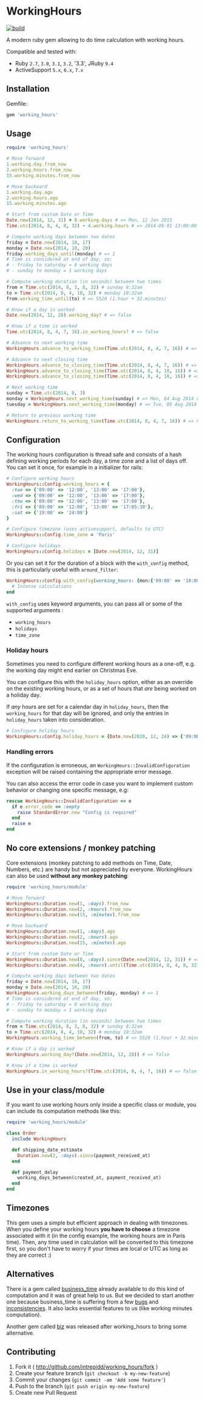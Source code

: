 # WorkingHours

[![build](https://github.com/Intrepidd/working_hours/actions/workflows/build.yml/badge.svg)](https://github.com/Intrepidd/working_hours/actions/workflows/build.yml)

A modern ruby gem allowing to do time calculation with working hours.

Compatible and tested with:
- Ruby `2.7`, `3.0`, `3.1`, `3.2`, '3.3', JRuby `9.4`
- ActiveSupport `5.x`, `6.x`, `7.x`

## Installation

Gemfile:

```ruby
gem 'working_hours'
```

## Usage

```ruby
require 'working_hours'

# Move forward
1.working.day.from_now
2.working.hours.from_now
15.working.minutes.from_now

# Move backward
1.working.day.ago
2.working.hours.ago
15.working.minutes.ago

# Start from custom Date or Time
Date.new(2014, 12, 31) + 8.working.days # => Mon, 12 Jan 2015
Time.utc(2014, 8, 4, 8, 32) - 4.working.hours # => 2014-08-01 13:00:00

# Compute working days between two dates
friday = Date.new(2014, 10, 17)
monday = Date.new(2014, 10, 20)
friday.working_days_until(monday) # => 1
# Time is considered at end of day, so:
# - friday to saturday = 0 working days
# - sunday to monday = 1 working days

# Compute working duration (in seconds) between two times
from = Time.utc(2014, 8, 3, 8, 32) # sunday 8:32am
to = Time.utc(2014, 8, 4, 10, 32) # monday 10:32am
from.working_time_until(to) # => 5520 (1.hour + 32.minutes)

# Know if a day is worked
Date.new(2014, 12, 28).working_day? # => false

# Know if a time is worked
Time.utc(2014, 8, 4, 7, 16).in_working_hours? # => false

# Advance to next working time
WorkingHours.advance_to_working_time(Time.utc(2014, 8, 4, 7, 16)) # => Mon, 04 Aug 2014 09:00:00 UTC +00:00

# Advance to next closing time
WorkingHours.advance_to_closing_time(Time.utc(2014, 8, 4, 7, 16)) # => Mon, 04 Aug 2014 17:00:00 UTC +00:00
WorkingHours.advance_to_closing_time(Time.utc(2014, 8, 4, 10, 16)) # => Mon, 04 Aug 2014 17:00:00 UTC +00:00
WorkingHours.advance_to_closing_time(Time.utc(2014, 8, 4, 18, 16)) # => Tue, 05 Aug 2014 17:00:00 UTC +00:00

# Next working time
sunday = Time.utc(2014, 8, 3)
monday = WorkingHours.next_working_time(sunday) # => Mon, 04 Aug 2014 09:00:00 UTC +00:00
tuesday = WorkingHours.next_working_time(monday) # => Tue, 05 Aug 2014 09:00:00 UTC +00:00

# Return to previous working time
WorkingHours.return_to_working_time(Time.utc(2014, 8, 4, 7, 16)) # => Fri, 01 Aug 2014 17:00:00 UTC +00:00
```

## Configuration

The working hours configuration is thread safe and consists of a hash defining working periods for each day, a time zone and a list of days off. You can set it once, for example in a initializer for rails:

```ruby
# Configure working hours
WorkingHours::Config.working_hours = {
  :tue => {'09:00' => '12:00', '13:00' => '17:00'},
  :wed => {'09:00' => '12:00', '13:00' => '17:00'},
  :thu => {'09:00' => '12:00', '13:00' => '17:00'},
  :fri => {'09:00' => '12:00', '13:00' => '17:05:30'},
  :sat => {'19:00' => '24:00'}
}

# Configure timezone (uses activesupport, defaults to UTC)
WorkingHours::Config.time_zone = 'Paris'

# Configure holidays
WorkingHours::Config.holidays = [Date.new(2014, 12, 31)]
```

Or you can set it for the duration of a block with the `with_config` method, this is particularly useful with `around_filter`:

```ruby
WorkingHours::Config.with_config(working_hours: {mon:{'09:00' => '18:00'}}, holidays: [], time_zone: 'Paris') do
  # Intense calculations
end
```
``with_config`` uses keyword arguments, you can pass all or some of the supported arguments :
- ``working_hours``
- ``holidays``
- ``time_zone``

### Holiday hours
Sometimes you need to configure different working hours as a one-off, e.g. the working day might end earlier on Christmas Eve.

You can configure this with the `holiday_hours` option, either as an override on the existing working hours, or as a set of hours that *are* being worked on a holiday day.

If *any* hours are set for a calendar day in `holiday_hours`, then the `working_hours` for that day will be ignored, and only the entries in `holiday_hours` taken into consideration.

```ruby
# Configure holiday hours
WorkingHours::Config.holiday_hours = {Date.new(2020, 12, 24) => {'09:00' => '12:00', '13:00' => '15:00'}}
```

### Handling errors

If the configuration is erroneous, an ``WorkingHours::InvalidConfiguration`` exception will be raised containing the appropriate error message.

You can also access the error code in case you want to implement custom behavior or changing one specific message, e.g:

```ruby
rescue WorkingHours::InvalidConfiguration => e
  if e.error_code == :empty
    raise StandardError.new "Config is required"
  end
  raise e
end
```

## No core extensions / monkey patching

Core extensions (monkey patching to add methods on Time, Date, Numbers, etc.) are handy but not appreciated by everyone. WorkingHours can also be used **without any monkey patching**:

```ruby
require 'working_hours/module'

# Move forward
WorkingHours::Duration.new(1, :days).from_now
WorkingHours::Duration.new(2, :hours).from_now
WorkingHours::Duration.new(15, :minutes).from_now

# Move backward
WorkingHours::Duration.new(1, :days).ago
WorkingHours::Duration.new(2, :hours).ago
WorkingHours::Duration.new(15, :minutes).ago

# Start from custom Date or Time
WorkingHours::Duration.new(8, :days).since(Date.new(2014, 12, 31)) # => Mon, 12 Jan 2015
WorkingHours::Duration.new(4, :hours).until(Time.utc(2014, 8, 4, 8, 32)) # => 2014-08-01 13:00:00

# Compute working days between two dates
friday = Date.new(2014, 10, 17)
monday = Date.new(2014, 10, 20)
WorkingHours.working_days_between(friday, monday) # => 1
# Time is considered at end of day, so:
# - friday to saturday = 0 working days
# - sunday to monday = 1 working days

# Compute working duration (in seconds) between two times
from = Time.utc(2014, 8, 3, 8, 32) # sunday 8:32am
to = Time.utc(2014, 8, 4, 10, 32) # monday 10:32am
WorkingHours.working_time_between(from, to) # => 5520 (1.hour + 32.minutes)

# Know if a day is worked
WorkingHours.working_day?(Date.new(2014, 12, 28)) # => false

# Know if a time is worked
WorkingHours.in_working_hours?(Time.utc(2014, 8, 4, 7, 16)) # => false
```

## Use in your class/module

If you want to use working hours only inside a specific class or module, you can include its computation methods like this:

```ruby
require 'working_hours/module'

class Order
  include WorkingHours

  def shipping_date_estimate
    Duration.new(2, :days).since(payment_received_at)
  end

  def payment_delay
    working_days_between(created_at, payment_received_at)
  end
end
```

## Timezones

This gem uses a simple but efficient approach in dealing with timezones. When you define your working hours **you have to choose** a timezone associated with it (in the config example, the working hours are in Paris time). Then, any time used in calculation will be converted to this timezone first, so you don't have to worry if your times are local or UTC as long as they are correct :)

## Alternatives

There is a gem called [business_time](https://github.com/bokmann/business_time) already available to do this kind of computation and it was of great help to us. But we decided to start another one because business_time is suffering from a few [bugs](https://github.com/bokmann/business_time/pull/84) and [inconsistencies](https://github.com/bokmann/business_time/issues/50). It also lacks essential features to us (like working minutes computation).

Another gem called [biz](https://github.com/zendesk/biz) was released after working_hours to bring some alternative.

## Contributing

1. Fork it ( http://github.com/intrepidd/working_hours/fork )
2. Create your feature branch (`git checkout -b my-new-feature`)
3. Commit your changes (`git commit -am 'Add some feature'`)
4. Push to the branch (`git push origin my-new-feature`)
5. Create new Pull Request
